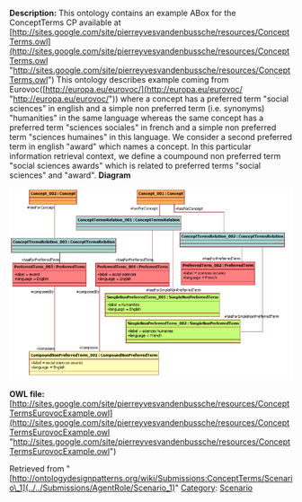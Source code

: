 __Description:__ This ontology contains an example ABox for the ConceptTerms CP available at [http://sites.google.com/site/pierreyvesvandenbussche/resources/ConceptTerms.owl](http://sites.google.com/site/pierreyvesvandenbussche/resources/ConceptTerms.owl "http://sites.google.com/site/pierreyvesvandenbussche/resources/ConceptTerms.owl")
 This ontology describes example coming from Eurovoc([http://europa.eu/eurovoc/](http://europa.eu/eurovoc/ "http://europa.eu/eurovoc/")) where a concept has a preferred term "social sciences" in english and a simple non preferred term (i.e. synonyms) "humanities" in the same language whereas the same concept has a preferred term "sciences sociales" in french and a simple non preferred term "sciences humaines" in this language. We consider a second preferred term in english "award" which names a concept. In this particular information retrieval context, we define a coumpound non preferred term "social sciences awards" which is related to preferred terms "social sciences" and "award".
__Diagram__




[![Image:ConceptTermsEurovocExample.jpg](../../images/9/9e/ConceptTermsEurovocExample.jpg)](../../Image/ConceptTermsEurovocExample.jpg "Image:ConceptTermsEurovocExample.jpg")




__OWL file:__ [http://sites.google.com/site/pierreyvesvandenbussche/resources/ConceptTermsEurovocExample.owl](http://sites.google.com/site/pierreyvesvandenbussche/resources/ConceptTermsEurovocExample.owl "http://sites.google.com/site/pierreyvesvandenbussche/resources/ConceptTermsEurovocExample.owl")





Retrieved from "[http://ontologydesignpatterns.org/wiki/Submissions:ConceptTerms/Scenario\_1](../../Submissions/AgentRole/Scenario_1)"
 [Category](http://ontologydesignpatterns.org/wiki/Special:Categories "Special:Categories"): [Scenario](../../Category/Scenario "Category:Scenario")